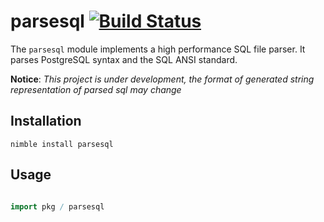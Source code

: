 # parsesql  [![Build Status](travis)](https://travis-ci.org/bung87/parsesql)  


[travis]: https://travis-ci.org/bung87/parsesql.svg?branch=master

The ``parsesql`` module implements a high performance SQL file parser. It parses PostgreSQL syntax and the SQL ANSI standard.  

**Notice**: *This project is under development, the format of generated string representation of parsed sql may change*

## Installation  

`nimble install parsesql`  

## Usage  

``` nim

import pkg / parsesql

```